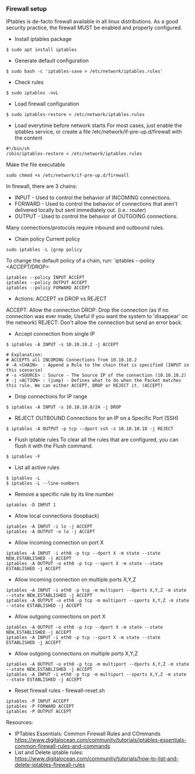 ### Firewall setup
IPtables is de-facto firewall available in all linux distributions. As a good security practice, the firewall MUST be enabled and properly configured.

* Install iptables package
```
$ sudo apt install iptables
```
* Generate default configuration
```
$ sudo bash -c 'iptables-save > /etc/network/iptables.rules'
```
* Check rules
```
$ sudo iptables -nvL
```
* Load firewall configuration
```
$ sudo iptables-restore < /etc/network/iptables.rules
```
* Load everytime before network starts
For most cases, just enable the iptables service, or create a file /etc/network/if-pre-up.d/firewall with the content
```
#!/bin/sh
/sbin/iptables-restore < /etc/network/iptables.rules
```
Make the file executable
```
sudo chmod +x /etc/network/if-pre-up.d/firewall
```
In firewall, there are 3 chains:
* INPUT - Used to control the behavior of INCOMING connections.
* FORWARD - Used to control the behavior of connections that aren't delivered locally but sent immediately out. (i.e.: router)
* OUTPUT - Used to control the behavior of OUTGOING connections.

Many connections/protocols require inbound and outbound rules.
* Chain policy 
Current policy
```
sudo iptables -L |grep policy
```
To change the default policy of a chain, run: `iptables --policy <ACCEPT/DROP>
```
iptables --policy INPUT ACCEPT
iptables --policy OUTPUT ACCEPT
iptables --policy FORWARD ACCEPT
```

* Actions: ACCEPT vs DROP vs REJECT

ACCEPT: Allow the connection
DROP: Drop the connection (as if no connection was ever made; Useful if you want the system to 'disappear' on the network)
REJECT: Don't allow the connection but send an error back.

* Accept connection from single IP
```
$ iptables -A INPUT -s 10.10.10.2 -j ACCEPT

# Explanation: 
# ACCEPTS all INCOMING Connections from 10.10.10.2
# -A <CHAIN>  : Append a Rule to the chain that is specified (INPUT in this scenario)
# -s <SOURCE> : Source - The Source IP of the connection (10.10.10.2)
# -j <ACTION> : (jump) - Defines what to do when the Packet matches this rule. We can either ACCEPT, DROP or REJECT it. (ACCEPT)
```

* Drop connections for IP range
```
$ iptables -A INPUT -s 10.10.10.0/24 -j DROP
```
* REJECT OUTBOUND Connections for an IP on a Specific Port (SSH)
```
$ iptables -A OUTPUT -p tcp --dport ssh -s 10.10.10.10 -j REJECT
```
* Flush iptable rules
To clear all the rules that are configured, you can flush it with the Flush command.
```
$ iptables -F
```
* List all active rules
```
$ iptables -L
$ iptables -L --line-numbers
```
* Remove a specific rule by its line number
```
iptables -D INPUT 1
```
* Allow local connections (loopback)
```
iptables -A INPUT -i lo -j ACCEPT
iptables -A OUTPUT -o lo -j ACCEPT
```
* Allow incoming connection on port X
```
iptables -A INPUT -i eth0 -p tcp --dport X -m state --state NEW,ESTABLISHED -j ACCEPT
iptables -A OUTPUT -o eth0 -p tcp --sport X -m state --state ESTABLISHED -j ACCEPT
```

* Allow incoming connection on multiple ports X,Y,Z
```
iptables -A INPUT -i eth0 -p tcp -m multiport --dports X,Y,Z -m state --state NEW,ESTABLISHED -j ACCEPT
iptables -A OUTPUT -o eth0 -p tcp -m multiport --sports X,Y,Z -m state --state ESTABLISHED -j ACCEPT
```

* Allow outgoing connections on port X
```
iptables -A OUTPUT -o eth0 -p tcp --dport X -m state --state NEW,ESTABLISHED -j ACCEPT
iptables -A INPUT -i eth0 -p tcp --sport X -m state --state ESTABLISHED -j ACCEPT
```

* Allow outgoing connections on multiple ports X,Y,Z
```
iptables -A OUTPUT -o eth0 -p tcp -m multiport --dports X,Y,Z -m state --state NEW,ESTABLISHED -j ACCEPT
iptables -A INPUT -i eth0 -p tcp -m multiport --sports X,Y,Z -m state --state ESTABLISHED -j ACCEPT
```
* Reset firewall rules - firewall-reset.sh
```
iptables -P INPUT ACCEPT
iptables -P FORWARD ACCEPT
iptables -P OUTPUT ACCEPT
```

Resources:
* IPTables Essentials: Common Firewall Rules and COmmands https://www.digitalocean.com/community/tutorials/iptables-essentials-common-firewall-rules-and-commands
* List and Delete iptable rules: https://www.digitalocean.com/community/tutorials/how-to-list-and-delete-iptables-firewall-rules
